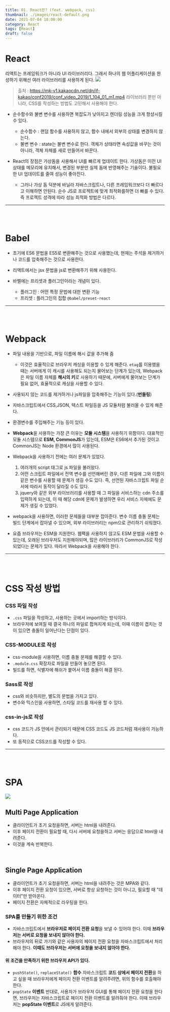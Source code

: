 ```yaml
---
title: 01. React란? (feat. webpack, css)
thumbnail: ./images/react-default.png
date: 2021-07-04 18:00:00
category: React
tags: [React]
draft: false
---
```


# React

리액트는 프레임워크가 아니라 UI 라이브러리다. 그래서 하나의 웹 어플리케이션을 완성하기 위해선 여러 라이브러리를 사용하게 된다.
![](https://i.imgur.com/ETDXBuA.png)

> 출처 : https://mk-v1.kakaocdn.net/dn/if-kakao/conf2019/conf_video_2019/1_104_01_m1.mp4
> 라이브러리 뿐만 아니라, CSS를 작성하는 방법도 고민해서 사용해야 한다.

- 순수함수와 불변 변수를 사용하면 복잡도가 낮아지고 렌더링 성능을 크게 항샹시킬 수 있다.

  - 순수함수 : 랜덤 함수를 사용하지 않고, 함수 내에서 외부의 상태를 변경하지 않는다.
  - 불변 변수 : state는 불변 변수로 한다. 객체가 상태라면 속성값을 바꾸는 것이 아니라, 객체 자체를 새로 만들어서 바꾼다.

- React의 장점은 가상돔을 사용해서 UI를 빠르게 업데이트 한다. 가상돔은 이전 UI상태를 메모리에 유지해서, 변경된 부분만 실제 돔에 반영해주는 기술이다. 불필요한 UI 업데이트를 줄여 성능이 좋아진다.
  - 그러나 가상 돔 덕분에 바닐라 자바스크립트나, 다른 프레임워크보다 더 빠르다고 이해하면 안된다. 순수 JS로 프로젝트에 맞게 최적화를하면 더 빠를 수 있다. 즉 프로젝트 성격에 따라 성능 최적화 방법은 다르다.

<hr>
<br>
<br>

# Babel

- 초기에 ES6 문법을 ES5로 변환해주는 것으로 사용했는데, 현재는 주석을 제거하거나 코드를 압축해주는 것으로 사용한다.
- 리액트에서는 jsx 문법을 js로 변환해주기 위해 사용한다.

- 바벨에는 프리셋과 플러그인이라는 개념이 있다.
  - 플러그인 : 어떤 특정 문법에 대한 변환 기능
  - 프리셋 : 플러그인의 집합 `@babel/preset-react`

<hr>
<br>
<br>

# Webpack

- 파일 내용을 기반으로, 파일 이름에 해시 값을 추가해 줌

  - 이것은 효율적으로 브라우저 캐싱을 이용할 수 있게 해준다. `etag`를 이용했을 때는 서버에게 이 캐시를 사용해도 되는지 물어보는 단계가 있는데, Webpack은 파일 이름 자체를 **해시의 키**로 사용하기 때문에, 서버에게 물어보는 단계가 필요 없어, 효율적으로 캐싱을 사용할 수 있다.

- 사용되지 않는 코드를 제거하거나 js파일을 압축해주는 기능이 있다.(**번들링**)
- 자바스크립트에서 CSS,JSON, 텍스트 파일등을 JS 모듈처럼 불러올 수 있게 해준다.
- 환경변수를 주입해주는 기능 등이 있다.
- **Webpack**을 사용하는 가장 큰 이유는 **모듈 시스템**을 사용하기 위함이다. 대표적인 모듈 시스템으로 **ESM, CommonJS**가 있는데, ESM은 ES6에서 추가된 것이고 CommonJS는 Node 환경에서 많이 사용된다.

- Webpack을 사용하기 전에는 여러 문제가 있었다.
  1. 여러개의 script 태그로 js 파일을 불러왔다.
  2. 어떤 스크립트 파일에서 전역 변수를 선언해버린 경우, 다른 파일에 그와 이름이 같은 변수를 사용할 때 문제가 생길 수도 있다. 즉, 선언된 자바스크립트 파일 순서에 따라서 동작이 달라질 수도 있다.
  3. jquery와 같은 외부 라이브러리를 사용할 때 그 파일을 서비스하는 cdn 주소를 입력하게 되는데, 이 때 해당 cdn에 문제가 발생하면 우리 서비스 자체에도 문제가 생길 수 있었다.
- webpack을 사용하면, 이러한 문제들을 대부분 잡아준다. 변수 이름 충돌 문제는 빌드 단계에서 잡아낼 수 있으며, 외부 라이브러리는 npm으로 관리하기 쉬워졌다.

- 요즘 브라우저는 ESM을 지원한다. 웹팩을 사용하지 않고도 ESM 문법을 사용할 수 있는데, 오래된 브라우저도 지원해야되며, 많은 라이브러리가 CommonJS로 작성되었다는 문제가 있다. 따라서 Webpack을 사용해야 한다.

<hr>
<br>
<br>

# CSS 작성 방법

### CSS 파일 작성

- `.css` 파일을 작성하고, 사용하는 곳에서 import하는 방식이다.
- 브라우저에 보여질 때 결국 하나의 파일로 합쳐지게 되는데, 이때 이름이 겹치는 것이 있으면 충돌이 일어난다는 단점이 있다.

### CSS-MODULE로 작성

- css-module을 사용하면, 이름 충돌 문제를 해결할 수 있다.
- `.module.css` 확장자로 파일을 만들어 놓으면 된다.
- 빌드를 하면, 식별자에 해쉬가 붙어서 이름 충돌이 해결 된다.

### Sass로 작성

- css와 비슷하지만, 별도의 문법을 가지고 있다.
- 변수와 믹스인을 사용하면, 스타일 코드를 재사용 할 수 있다.

### css-in-js로 작성

- css 코드가 JS 안에서 관리되기 때문에 CSS 코드도 JS 코드처럼 재사용이 가능하다.
- 또 동적으로 CSS코드를 작성할 수 있다.

<hr>
<br>
<br>

# SPA

![](https://i.imgur.com/UqwLZFq.png)

## Multi Page Application

- 클라이언트가 초기 요청을하면, 서버는 html을 내려준다.
- 이후 페이지 전환이 필요할 때, 다시 서버에 요청을하고 서버는 응답으로 html을 내려준다.
- 이것을 계속 반복한다.

<br>

## Single Page Application

- 클라이언트가 초기 요청을하면, 서버는 html을 내려주는 것은 MPA와 같다.
- 이후 페이지 전환 요청이 있으면, 서버로 항상 요청하는 것이 아니고, 필요할 때 "데이터"만 받아온다.
- 페이지 전환은 자체적으로 라우팅을 한다.

### SPA를 만들기 위한 조건

- 자바스크립트에서 **브라우저로 페이지 전환 요청**을 보낼 수 있어야 한다. 이때 **브라우저는 서버로 요청을 보내지 않아야 한다.**
- 브라우저의 뒤로 가기와 같은 사용자의 페이지 전환 요청을 자바스크립트에서 처리해야 한다. **이때도 브라우저는 서버에 요청을 보내지 않아야 한다.**

#### 위 조건을 만족하기 위한 브라우저 API가 있다.

- `pushState()`, `replaceState()` **함수**
  자바스크립트 **코드 상에서 페이지 전환**을 하고 싶을 때 브라우저에게 페이지 전환 이벤트를 알려주려면, 위의 함수를 호출해야 한다.
- `popState` **이벤트**
  반대로, 사용자가 브라우저 GUI를 통해 페이지 전환 요청을 한다면, 브라우저는 자바스크립트로 페이지 전환 이벤트를 알려줘야 한다. 이때 브라우저는 **popState 이벤트**로 JS에게 알려준다.
